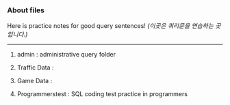 
### About files

Here is practice notes for good query sentences! _(이곳은 쿼리문을 연습하는 곳입니다.)_

---

1. admin : administrative query folder

2. Traffic Data : 

3. Game Data : 

4. Programmerstest : SQL coding test practice in programmers 
